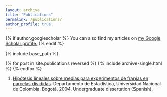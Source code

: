 ```yaml
---
layout: archive
title: "Publications"
permalink: /publications/
author_profile: true
---
```


{% if author.googlescholar %}
  You can also find my articles on <u><a href="{{author.googlescholar}}">my Google Scholar profile</a>.</u>
{% endif %}

{% include base_path %}

{% for post in site.publications reversed %}
  {% include archive-single.html %}
{% endfor %}
1. [Hipótesis lineales sobre medias para experimentos de franjas en parcelas divididas](https://danielandresgp.github.io/files/TesisPregrado.pdf). Departamento de Estadística, Universidad Nacional de Colombia, Bogotá, 2004. Undergraduate dissertation (Spanish).
